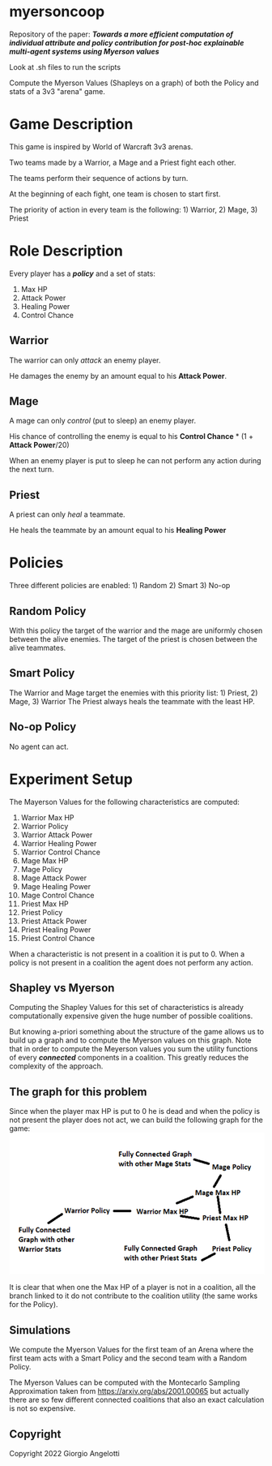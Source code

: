 # myersoncoop
Repository of the paper: **_Towards a more efficient computation of individual attribute and policy contribution for post-hoc explainable multi-agent systems using Myerson values_**

Look at .sh files to run the scripts

Compute the Myerson Values (Shapleys on a graph) of both the Policy and stats of a 3v3 "arena" game.

# Game Description
This game is inspired by World of Warcraft 3v3 arenas.

Two teams made by a Warrior, a Mage and a Priest fight each other.

The teams perform their sequence of actions by turn.

At the beginning of each fight, one team is chosen to start first.

The priority of action in every team is the following: 1) Warrior, 2) Mage, 3) Priest


# Role Description
Every player has a **_policy_** and a set of stats:
1. Max HP
2. Attack Power
3. Healing Power
4. Control Chance
## Warrior
The warrior can only _attack_ an enemy player.

He damages the enemy by an amount equal to his **Attack Power**.
## Mage
A mage can only _control_ (put to sleep) an enemy player.

His chance of controlling the enemy is equal to his **Control Chance**  * (1 + **Attack Power**/20)

When an enemy player is put to sleep he can not perform any action during the next turn.

## Priest
A priest can only _heal_ a teammate.

He heals the teammate by an amount equal to his **Healing Power**

# Policies
Three different policies are enabled: 1) Random 2) Smart 3) No-op

## Random Policy
With this policy the target of the warrior and the mage are uniformly chosen between the alive enemies.
The target of the priest is chosen between the alive teammates.

## Smart Policy
The Warrior and Mage target the enemies with this priority list: 1) Priest, 2) Mage, 3) Warrior
The Priest always heals the teammate with the least HP.

## No-op Policy
No agent can act.

# Experiment Setup
The Mayerson Values for the following characteristics are computed:
1. Warrior Max HP
2. Warrior Policy
3. Warrior Attack Power
4. Warrior Healing Power
5. Warrior Control Chance
6. Mage Max HP
7. Mage Policy
8. Mage Attack Power
9. Mage Healing Power
10. Mage Control Chance
11. Priest Max HP
12. Priest Policy
13. Priest Attack Power
14. Priest Healing Power
15. Priest Control Chance

When a characteristic is not present in a coalition it is put to 0.
When a policy is not present in a coalition the agent does not perform any action.

## Shapley vs Myerson
Computing the Shapley Values for this set of characteristics is already computationally expensive given the huge number
of possible coalitions.

But knowing a-priori something about the structure of the game allows us to build up a graph and to compute the Myerson
values on this graph. Note that in order to compute the Meyerson values you sum the utility functions of every **_connected_**
components in a coalition. This greatly reduces the complexity of the approach.

## The graph for this problem
Since when the player max HP is put to 0 he is dead and when the policy is not present the player does not act, we can
build the following graph for the game:
![alt text](graph.png "Graph")

It is clear that when one the Max HP of a player is not in a coalition, all the branch linked to it do not contribute to
the coalition utility (the same works for the Policy).

## Simulations
We compute the Myerson Values for the first team of an Arena where the first team acts with a Smart Policy and the second
team with a Random Policy.

The Myerson Values can be computed with the Montecarlo Sampling Approximation taken from https://arxiv.org/abs/2001.00065
but actually there are so few different connected coalitions that also an exact calculation is not so expensive.


## Copyright
Copyright 2022 Giorgio Angelotti


